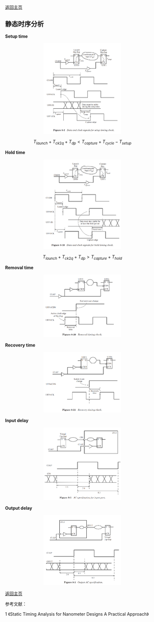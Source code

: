 [返回主页](../../README.md)

## 静态时序分析

**Setup time**

<p align="center"><img src="./fig1.png" width="50%" height="50%"></p>


```math
T_{launch}+T_{ck2q}+T_{dp}<T_{capture}+T_{cycle}-T_{setup}
```

**Hold time**

<p align="center"><img src="./fig2.png" width="50%" height="50%"></p>

```math
T_{launch}+T_{ck2q}+T_{dp}>T_{capture}+T_{hold}
```

**Removal time**

<p align="center"><img src="./fig3.png" width="50%" height="50%"></p>

**Recovery time**

<p align="center"><img src="./fig4.png" width="50%" height="50%"></p>

**Input delay**

<p align="center"><img src="./fig5.png" width="50%" height="50%"></p>

**Output delay**

<p align="center"><img src="./fig6.png" width="50%" height="50%"></p>

[返回主页](../../README.md)

参考文献：

1 《Static Timing Analysis for Nanometer Designs A Practical Approach》

<script type="text/javascript">
  document.body.style.backgroundColor='#fdefe6';
</script>